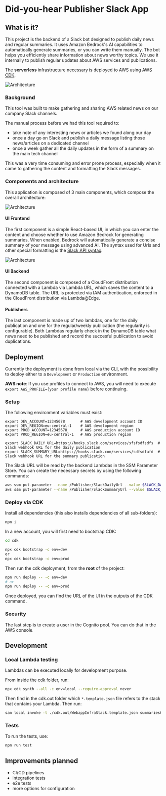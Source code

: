 # Did-you-hear Publisher Slack App

## What is it?

This project is the backend of a Slack bot designed to publish daily news and regular summaries. It uses Amazon Bedrock's AI capabilities to automatically generate summaries, or you can write them manually. The bot helps you efficiently share information about news worthy topics. We use it internally to publish regular updates about AWS services and publications.

The **serverless** infrastructure necessary is deployed to AWS using [AWS CDK](https://docs.aws.amazon.com/cdk/v2/guide/home.html).

![Architecture](docs/example-views.png)

### Background

This tool was built to make gathering and sharing AWS related news on our company Slack channels.

The manual process before we had this tool required to:

- take note of any interesting news or articles we found along our day
- once a day go on Slack and publish a daily message listing those news/articles on a dedicated channel
- once a week gather all the daily updates in the form of a summary on the main tech channel

This was a very time consuming and error prone process, especially when it came to gathering the content and formatting the Slack messages.

### Components and architecture

This application is composed of 3 main components, which compose the overall architecture: 

![Architecture](docs/architecture.png)

#### UI Frontend

The first component is a simple React-based UI, in which you can enter the content and choose whether to use Amazon Bedrock for generating summaries. When enabled, Bedrock will automatically generate a concise summary of your message using advanced AI. The syntax used for Urls and other special formatting is the [Slack API syntax](https://api.slack.com/reference/surfaces/formatting).  

![Architecture](docs/ui-view.png)

#### UI Backend

The second component is composed of a CloudFront distribution connected with a Lambda via Lambda URL, which saves the content to a DynamoDB table. The URL is protected via IAM authentication, enforced in the CloudFront distribution via Lambda@Edge.

#### Publishers

The last component is made up of two lambdas, one for the daily publication and one for the regular/weekly publication (the regularity is configurable). Both Lambdas regularly check in the DynamoDB table what news need to be published and record the succesful publication to avoid duplications.

## Deployment

Currently the deployment is done from local via the CLI, with the possibility to deploy either to a `Development` or `Production` environment. 

**AWS note**: If you use profiles to connect to AWS, you will need to execute `export AWS_PROFILE={your profile name}` before continuing.

### Setup

The following environment variables must exist:

```
export DEV_ACCOUNT=12345678       # AWS development account ID
export DEV_REGION=eu-central-1    # AWS development region
export PROD_ACCOUNT=12345678      # AWS production account ID
export PROD_REGION=eu-central-1   # AWS production region

export SLACK_DAILY_URL=https://hooks.slack.com/services/sfsfsdfsdfs  # Slack webhook URL for the daily publication 
export SLACK_SUMMARY_URL=https://hooks.slack.com/services/sdfsdfafd  # Slack webhook URL for the summary publication
```

The Slack URL will be read by the backend Lambdas in the SSM Parameter Store. You can create the necessary secrets by using the following commands:

```bash
aws ssm put-parameter --name /Publisher/SlackDailyUrl --value $SLACK_DAILY_URL --type SecureString
aws ssm put-parameter --name /Publisher/SlackSummaryUrl --value $SLACK_SUMMARY_URL --type SecureString
```

### Deploy via CDK

Install all dependencies (this also installs dependencies of all sub-folders):

```bash
npm i
```

In a new account, you will first need to bootstrap CDK:

```bash
cd cdk

npx cdk bootstrap -c env=dev
or
npx cdk bootstrap -c env=prod
```

Then run the cdk deployment, from the **root** of the project:

```bash
npm run deploy -- -c env=dev
# or
npm run deploy -- -c env=prod
```

Once deployed, you can find the URL of the UI in the outputs of the CDK command. 

### Security

The last step is to create a user in the Cognito pool. You can do that in the AWS console.

## Development

### Local Lambda testing

Lambdas can be executed locally for development purpose. 

From inside the cdk folder, run:

```sh
npx cdk synth --all -c env=local --require-approval never
```

Then find in the cdk.out folder which `*.template.json` file refers to the stack that contains your Lambda. Then run:

```sh
sam local invoke -t ./cdk.out/WebappInfraStack.template.json summariesGeneratorLambda -e test/example-lambda-url-event.json
```

### Tests

To run the tests, use:

```bash
npm run test
```

## Improvements planned

- CI/CD pipelines
- integration tests
- e2e tests
- more options for configuration